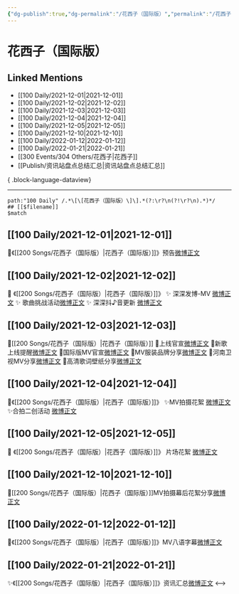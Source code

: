 ```yaml
---
{"dg-publish":true,"dg-permalink":"/花西子（国际版）","permalink":"/花西子（国际版）/","created":"2022-12-22T16:28:00.000+08:00","updated":"2023-08-24T18:19:53.597+08:00"}
---
```


# 花西子（国际版）

## Linked Mentions
- [[100 Daily/2021-12-01\|2021-12-01]]
- [[100 Daily/2021-12-02\|2021-12-02]]
- [[100 Daily/2021-12-03\|2021-12-03]]
- [[100 Daily/2021-12-04\|2021-12-04]]
- [[100 Daily/2021-12-05\|2021-12-05]]
- [[100 Daily/2021-12-10\|2021-12-10]]
- [[100 Daily/2022-01-12\|2022-01-12]]
- [[100 Daily/2022-01-21\|2022-01-21]]
- [[300 Events/304 Others/花西子\|花西子]]
- [[Publish/资讯站盘点总结汇总\|资讯站盘点总结汇总]]

{ .block-language-dataview}

---

```expander
path:"100 Daily" /.*\[\[花西子（国际版）\]\].*(?:\r?\n(?!\r?\n).*)*/
## [[$filename]]
$match
```
## [[100 Daily/2021-12-01\|2021-12-01]]
💫《[[200 Songs/花西子（国际版）\|花西子（国际版）]]》预告[微博正文](https://m.weibo.cn/6466290670/4709626434290646)
## [[100 Daily/2021-12-02\|2021-12-02]]
💫 《[[200 Songs/花西子（国际版）\|花西子（国际版）]]》
✨ 深深发博-MV [微博正文](https://m.weibo.cn/6466290670/4710052952806302)
✨ 歌曲挑战活动[微博正文](https://m.weibo.cn/6466290670/4710061575766041)
✨ 深深抖♪音更新 [微博正文](https://m.weibo.cn/6466290670/4710074364726518)
## [[100 Daily/2021-12-03\|2021-12-03]]
🌟[[200 Songs/花西子（国际版）\|花西子（国际版）]]
💫上线官宣[微博正文](https://m.weibo.cn/6466290670/4710109886285381)
💫新歌上线提醒[微博正文](https://m.weibo.cn/6466290670/4710111274337426)
💫国际版MV官宣[微博正文](https://m.weibo.cn/6466290670/4710246666208788)
💫MV服装品牌分享[微博正文](https://m.weibo.cn/6466290670/4710383044528977)
💫河南卫视MV分享[微博正文](https://m.weibo.cn/6466290670/4710268283652267)
💫高清歌词壁纸分享[微博正文](https://m.weibo.cn/6466290670/4710384201894815)
## [[100 Daily/2021-12-04\|2021-12-04]]
🌟《[[200 Songs/花西子（国际版）\|花西子（国际版）]]》
✨MV拍摄花絮 [微博正文](https://weibo.com/detail/4710747819476256)
✨合拍二创活动 [微博正文](https://weibo.com/detail/4710637273613073)
## [[100 Daily/2021-12-05\|2021-12-05]]
💫 《[[200 Songs/花西子（国际版）\|花西子（国际版）]]》 片场花絮 [微博正文](https://weibo.com/detail/4711016229503971)
## [[100 Daily/2021-12-10\|2021-12-10]]
🌟[[200 Songs/花西子（国际版）\|花西子（国际版）]]MV拍摄幕后花絮分享[微博正文](https://m.weibo.cn/6466290670/4712914991186841)

## [[100 Daily/2022-01-12\|2022-01-12]]
🌟《[[200 Songs/花西子（国际版）\|花西子（国际版）]]》MV八语字幕[微博正文](https://m.weibo.cn/6466290670/4724825827837205)
## [[100 Daily/2022-01-21\|2022-01-21]]
✨《[[200 Songs/花西子（国际版）\|花西子（国际版）]]》资讯汇总[微博正文](https://m.weibo.cn/6466290670/4728154554633525)
<-->